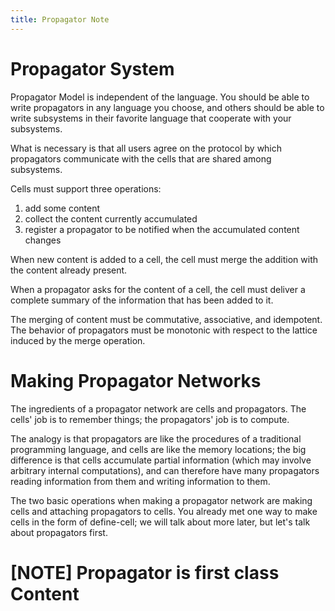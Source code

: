 ```yaml
---
title: Propagator Note
---
```


# Propagator System

Propagator Model is independent of the language.
You should be able to write propagators in any language you choose,
and others should be able to write subsystems in their favorite language
that cooperate with your subsystems.

What is necessary is that all users agree on the protocol
by which propagators communicate with the cells
that are shared among subsystems.

Cells must support three operations:
1. add some content
2. collect the content currently accumulated
3. register a propagator to be notified when the accumulated content changes

When new content is added to a cell,
the cell must merge the addition with the content already present.

When a propagator asks for the content of a cell,
the cell must deliver a complete summary of the information
that has been added to it.

The merging of content must be commutative, associative, and idempotent.
The behavior of propagators must be monotonic
with respect to the lattice induced by the merge operation.

# Making Propagator Networks

The ingredients of a propagator network are cells and propagators.
The cells' job is to remember things; the propagators' job is to compute.

The analogy is that propagators are like
the procedures of a traditional programming language,
and cells are like the memory locations;
the big difference is that cells accumulate partial information
(which may involve arbitrary internal computations),
and can therefore have many propagators
reading information from them and writing information to them.

The two basic operations when making a propagator network
are making cells and attaching propagators to cells.
You already met one way to make cells in the form of define-cell;
we will talk about more later, but let's talk about propagators first.

# [NOTE] Propagator is first class Content
